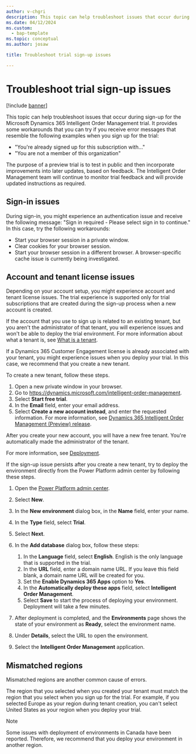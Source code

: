```yaml
---
author: v-chgri
description: This topic can help troubleshoot issues that occur during sign-up for the Microsoft Dynamics 365 Intelligent Order Management trial.
ms.date: 04/12/2024
ms.custom: 
  - bap-template
ms.topic: conceptual
ms.author: josaw

title: Troubleshoot trial sign-up issues

---
```


# Troubleshoot trial sign-up issues

[!include [banner](includes/banner.md)]


This topic can help troubleshoot issues that occur during sign-up for the Microsoft Dynamics 365 Intelligent Order Management trial. It provides some workarounds that you can try if you receive error messages that resemble the following examples when you sign up for the trial:

- "You're already signed up for this subscription with..."
- "You are not a member of this organization"

The purpose of a preview trial is to test in public and then incorporate improvements into later updates, based on feedback. The Intelligent Order Management team will continue to monitor trial feedback and will provide updated instructions as required.

## Sign-in issues

During sign-in, you might experience an authentication issue and receive the following message: "Sign in required - Please select sign in to continue." In this case, try the following workarounds:

- Start your browser session in a private window.
- Clear cookies for your browser session.
- Start your browser session in a different browser. A browser-specific cache issue is currently being investigated.

## Account and tenant license issues

Depending on your account setup, you might experience account and tenant license issues. The trial experience is supported only for trial subscriptions that are created during the sign-up process when a new account is created.

If the account that you use to sign up is related to an existing tenant, but you aren't the administrator of that tenant, you will experience issues and won't be able to deploy the trial environment. For more information about what a tenant is, see [What is a tenant](https://powerbi.microsoft.com/blog/what-is-a-tenant/).

If a Dynamics 365 Customer Engagement license is already associated with your tenant, you might experience issues when you deploy your trial. In this case, we recommend that you create a new tenant.

To create a new tenant, follow these steps.

1. Open a new private window in your browser.
1. Go to <https://dynamics.microsoft.com/intelligent-order-management>.
1. Select **Start free trial**.
1. In the **Email** field, enter your email address.
1. Select **Create a new account instead**, and enter the requested information. For more information, see [Dynamics 365 Intelligent Order Management (Preview) release](https://community.dynamics.com/365/dynamics-365-intelligent-order-management/b/dynamics-365-intelligent-order-management-blog/posts/dynamics-365-intelligent-order-management-preview-release).

After you create your new account, you will have a new free tenant. You're automatically made the administrator of the tenant.

For more information, see [Deployment](deploy.md).

If the sign-up issue persists after you create a new tenant, try to deploy the environment directly from the Power Platform admin center by following these steps.

1. Open the [Power Platform admin center](https://admin.powerplatform.microsoft.com/environments).
1. Select **New**.
1. In the **New environment** dialog box, in the **Name** field, enter your name.
1. In the **Type** field, select **Trial**.
1. Select **Next**.
1. In the **Add database** dialog box, follow these steps:

    1. In the **Language** field, select **English**. English is the only language that is supported in the trial.
    1. In the **URL** field, enter a domain name URL. If you leave this field blank, a domain name URL will be created for you.
    1. Set the **Enable Dynamics 365 Apps** option to **Yes**.
    1. In the **Automatically deploy these apps** field, select **Intelligent Order Management**.
    1. Select **Save** to start the process of deploying your environment. Deployment will take a few minutes.

1. After deployment is completed, and the **Environments** page shows the state of your environment as **Ready**, select the environment name.
1. Under **Details**, select the URL to open the environment.
1. Select the **Intelligent Order Management** application.

## Mismatched regions

Mismatched regions are another common cause of errors.

The region that you selected when you created your tenant must match the region that you select when you sign up for the trial. For example, if you selected Europe as your region during tenant creation, you can't select United States as your region when you deploy your trial.

> [!NOTE]
> Some issues with deployment of environments in Canada have been reported. Therefore, we recommend that you deploy your environment in another region.
